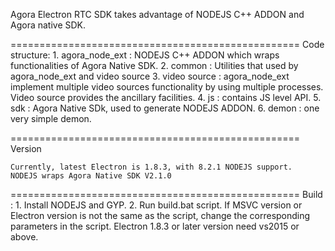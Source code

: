 Agora Electron RTC SDK takes advantage of NODEJS C++ ADDON and Agora native SDK.

==================================================
Code structure:
	1. agora_node_ext : NODEJS C++ ADDON which wraps functionalities of Agora Native SDK.
	2. common : Utilities that used by agora_node_ext and video source
	3. video source : agora_node_ext implement multiple video sources functionality by using multiple processes. Video source provides the ancillary facilities.
	4. js : contains JS level API.
	5. sdk : Agora Native SDk, used to generate NODEJS ADDON.
	6. demon : one very simple demon.
	
==================================================
Version

	Currently, latest Electron is 1.8.3, with 8.2.1 NODEJS support.
	NODEJS wraps Agora Native SDK V2.1.0
	
==================================================
Build : 
	1. Install NODEJS and GYP.
	2. Run build.bat script. If MSVC version or Electron version is not the same as the script, change the corresponding parameters in the script. Electron 1.8.3 or later version need vs2015 or above.
